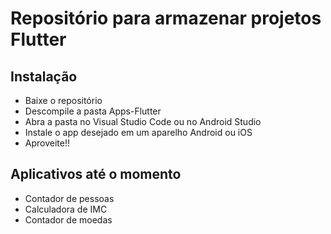 # Repositório para armazenar projetos Flutter
 
## Instalação
 
* Baixe o repositório
* Descompile a pasta Apps-Flutter
* Abra a pasta no Visual Studio Code ou no Android Studio
* Instale o app desejado em um aparelho Android ou iOS
* Aproveite!!

## Aplicativos até o momento

* Contador de pessoas
* Calculadora de IMC
* Contador de moedas
